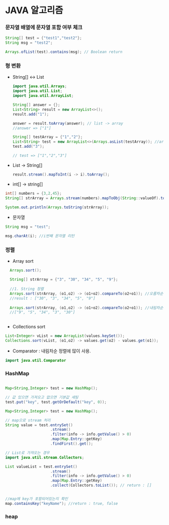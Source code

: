 # JAVA 알고리즘

### 문자열 배열에 문자열 포함 여부 체크

```java
String[] test = {"test1","test2"};
String msg = "test2";

Arrays.ofList(test).contains(msg); // Boolean return

```

### 형 변환

- String[] <-> List<String>
  
  ```java
  import java.util.Arrays;
  import java.util.List;
  import java.util.ArrayList;
  
  String[] answer = {};
  List<String> result = new ArrayList<>();
  result.add("1");
  
  answer = result.toArray(answer); // list -> array
  //answer => ["1"]
  
  String[] testArray = {"1","2"};
  List<String> test = new ArrayList<>(Arrays.asList(testArray)); //array -> list
  test.add("3");
  
  // test => ["1","2","3"]
  ```
- List -> String[]
  ```java
  result.stream().mapToInt(i -> i).toArray();
  ```
  
- int[] -> string[]
```java
int[] numbers = {3,2,45};
String[] strArray = Arrays.stream(numbers).mapToObj(String::valueOf).toArray(String[]::new);

System.out.println(Arrays.toString(strArray));
```
  

- 문자열

```java
String msg = "test";

msg.charAt(i); //i번째 문자열 리턴

```
  
  
### 정렬
  
- Array sort
```java
  Arrays.sort();

  String[] strArray = {"3", "30", "34", "5", "9"};
  
  //1. String 정렬
  Arrays.sort(strArray, (o1,o2) -> (o1+o2).compareTo(o2+o1)); //오름차순
  //result : ["30", "3", "34", "5", "9"]
  
  Arrays.sort(strArray, (o1,o2) -> (o1+o2).compareTo(o2+o1)); //내림차순
  //["9", "5", "34", "3", "30"]
  
```

- Collections sort
```java
List<Integer> vList = new ArrayList(values.keySet());
Collections.sort(vList, (o1,o2) -> values.get(o2) - values.get(o1));
```

- Comparator
: 내림차순 정렬에 많이 사용.  
```java
import java.util.Comparator
```


### HashMap

```java

Map<String,Integer> test = new HashMap();

// 값 있으면 가져오고 없으면 기본값 세팅 
test.put("key", test.getOrDefault("key", 0));
```

```java
Map<String,Integer> test = new HashMap();

// map으로 stream 처리
String value = test.entrySet()
                    .stream()
                    .filter(info -> info.getValue() > 0)
                    .map(Map.Entry::getKey)
                    .findFirst().get();

// List로 가져오는 경우
import java.util.stream.Collectors;

List valueList = test.entrySet()
                    .stream()
                    .filter(info -> info.getValue() > 0)
                    .map(Map.Entry::getKey)
                    .collect(Collectors.toList()); // return : []

```
```java

//map에 key가 포함되어있는지 확인
map.containsKey("keyName"); //return : true, false

```


### heap
```java

```
